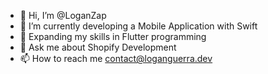 - 👋 Hi, I’m @LoganZap
- 🚀 I’m currently developing a Mobile Application with Swift
- 🌱 Expanding my skills in Flutter programming
- 💬 Ask me about Shopify Development
- 📫 How to reach me contact@loganguerra.dev
